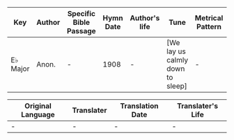 Key | Author   | Specific Bible Passage     |Hymn Date |Author's life |Tune |Metrical Pattern   |Composer/Source
-- | --------- | ---------------------------|----------|--------------|-----|-------------------|-------------  
E♭ Major |Anon. |- |1908 |- |[We lay us calmly down to sleep] |- |-

Original Language | Translater | Translation Date   | Translater's Life  
----------------- | --------- | --------------------|-------------     
\- |- |- |-
